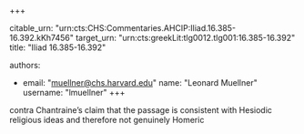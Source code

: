 +++


citable_urn: "urn:cts:CHS:Commentaries.AHCIP:Iliad.16.385-16.392.kKh7456"
target_urn: "urn:cts:greekLit:tlg0012.tlg001:16.385-16.392"
title: "Iliad 16.385-16.392"

authors:
- email: "muellner@chs.harvard.edu"
  name: "Leonard Muellner"
  username: "lmuellner"
+++

<p>contra Chantraine’s claim that the passage is consistent with Hesiodic religious ideas and therefore not genuinely Homeric</p>